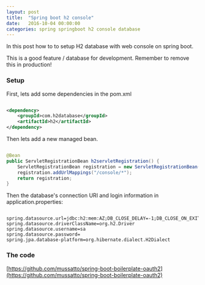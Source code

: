 ```yaml
---
layout: post
title:  "Spring boot h2 console"
date:   2016-10-04 00:00:00
categories: spring springboot h2 console database
---
```


In this post how to to setup H2 database with web console on spring boot.

This is a good feature / database for development. Remember to remove this in production!

### Setup

First, lets add some dependencies in the pom.xml

```xml

<dependency>
    <groupId>com.h2database</groupId>
    <artifactId>h2</artifactId>
</dependency>

```

Then lets add a new managed bean.

```java

@Bean
public ServletRegistrationBean h2servletRegistration() {
    ServletRegistrationBean registration = new ServletRegistrationBean(new WebServlet());
    registration.addUrlMappings("/console/*");
    return registration;
}

```

Then the database's connection URI and login information in application.properties:

```properties

spring.datasource.url=jdbc:h2:mem:AZ;DB_CLOSE_DELAY=-1;DB_CLOSE_ON_EXIT=FALSE
spring.datasource.driverClassName=org.h2.Driver
spring.datasource.username=sa
spring.datasource.password=
spring.jpa.database-platform=org.hibernate.dialect.H2Dialect

```

### The code

[https://github.com/mussatto/spring-boot-boilerplate-oauth2](https://github.com/mussatto/spring-boot-boilerplate-oauth2)
